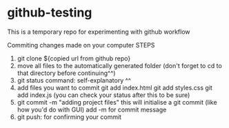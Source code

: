 # github-testing
This is a temporary repo for experimenting with github workflow

Commiting changes made on your computer
STEPS
1. git clone ${copied url from github repo}
2. move all files to the automatically generated folder
(don't forget to cd to that directory before continuing^^)
3. git status command: self-explanatory ^^
4. add files you want to commit
   git add index.html
   git add styles.css
   git add index.js
(you can check your status after this to be sure)
5. git commit -m "adding project files"
   this will initialise a git commit (like how you'd do with GUI)
   add -m for commit message
6. git push: for confirming your commit